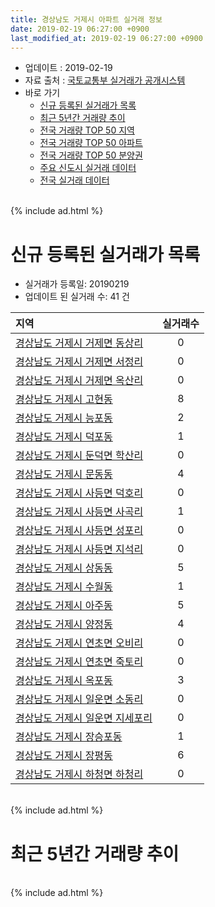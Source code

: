 ```yaml
---
title: 경상남도 거제시 아파트 실거래 정보
date: 2019-02-19 06:27:00 +0900
last_modified_at: 2019-02-19 06:27:00 +0900
---
```


* 업데이트 : 2019-02-19
* 자료 출처 : [국토교통부 실거래가 공개시스템](http://rt.molit.go.kr)
* 바로 가기
    * [신규 등록된 실거래가 목록](#신규-등록된-실거래가-목록)
    * [최근 5년간 거래량 추이](#최근-5년간-거래량-추이)
    * [전국 거래량 TOP 50 지역](https://ayogom.github.io/apt-trade-info/최근-3개월-전국에서-가장-거래가-많이-발생한-지역)
    * [전국 거래량 TOP 50 아파트](https://ayogom.github.io/apt-trade-info/최근-3개월-전국에서-가장-거래가-많이-발생한-아파트)
    * [전국 거래량 TOP 50 분양권](https://ayogom.github.io/apt-trade-info/최근-3개월-전국에서-가장-거래가-많이-발생한-분양권)
    * [주요 신도시 실거래 데이터](https://ayogom.github.io/apt-trade-info/주요-신도시)
    * [전국 실거래 데이터](https://ayogom.github.io/apt-trade-info/전국)

<br>
{% include ad.html %}
<br>

# 신규 등록된 실거래가 목록
* 실거래가 등록일: 20190219
* 업데이트 된 실거래 수: 41 건


|지역|실거래수|
|:---|:---:|
|[경상남도 거제시 거제면 동상리](https://ayogom.github.io/apt-trade-info/경상남도-거제시-거제면-동상리)|0|
|[경상남도 거제시 거제면 서정리](https://ayogom.github.io/apt-trade-info/경상남도-거제시-거제면-서정리)|0|
|[경상남도 거제시 거제면 옥산리](https://ayogom.github.io/apt-trade-info/경상남도-거제시-거제면-옥산리)|0|
|[경상남도 거제시 고현동](https://ayogom.github.io/apt-trade-info/경상남도-거제시-고현동)|8|
|[경상남도 거제시 능포동](https://ayogom.github.io/apt-trade-info/경상남도-거제시-능포동)|2|
|[경상남도 거제시 덕포동](https://ayogom.github.io/apt-trade-info/경상남도-거제시-덕포동)|1|
|[경상남도 거제시 둔덕면 학산리](https://ayogom.github.io/apt-trade-info/경상남도-거제시-둔덕면-학산리)|0|
|[경상남도 거제시 문동동](https://ayogom.github.io/apt-trade-info/경상남도-거제시-문동동)|4|
|[경상남도 거제시 사등면 덕호리](https://ayogom.github.io/apt-trade-info/경상남도-거제시-사등면-덕호리)|0|
|[경상남도 거제시 사등면 사곡리](https://ayogom.github.io/apt-trade-info/경상남도-거제시-사등면-사곡리)|1|
|[경상남도 거제시 사등면 성포리](https://ayogom.github.io/apt-trade-info/경상남도-거제시-사등면-성포리)|0|
|[경상남도 거제시 사등면 지석리](https://ayogom.github.io/apt-trade-info/경상남도-거제시-사등면-지석리)|0|
|[경상남도 거제시 상동동](https://ayogom.github.io/apt-trade-info/경상남도-거제시-상동동)|5|
|[경상남도 거제시 수월동](https://ayogom.github.io/apt-trade-info/경상남도-거제시-수월동)|1|
|[경상남도 거제시 아주동](https://ayogom.github.io/apt-trade-info/경상남도-거제시-아주동)|5|
|[경상남도 거제시 양정동](https://ayogom.github.io/apt-trade-info/경상남도-거제시-양정동)|4|
|[경상남도 거제시 연초면 오비리](https://ayogom.github.io/apt-trade-info/경상남도-거제시-연초면-오비리)|0|
|[경상남도 거제시 연초면 죽토리](https://ayogom.github.io/apt-trade-info/경상남도-거제시-연초면-죽토리)|0|
|[경상남도 거제시 옥포동](https://ayogom.github.io/apt-trade-info/경상남도-거제시-옥포동)|3|
|[경상남도 거제시 일운면 소동리](https://ayogom.github.io/apt-trade-info/경상남도-거제시-일운면-소동리)|0|
|[경상남도 거제시 일운면 지세포리](https://ayogom.github.io/apt-trade-info/경상남도-거제시-일운면-지세포리)|0|
|[경상남도 거제시 장승포동](https://ayogom.github.io/apt-trade-info/경상남도-거제시-장승포동)|1|
|[경상남도 거제시 장평동](https://ayogom.github.io/apt-trade-info/경상남도-거제시-장평동)|6|
|[경상남도 거제시 하청면 하청리](https://ayogom.github.io/apt-trade-info/경상남도-거제시-하청면-하청리)|0|


<br>
{% include ad.html %}
<br>

# 최근 5년간 거래량 추이


<div style="width:100%;">
    <canvas id="deal_progress" height="200"></canvas>
</div>

<script>
new Chart(document.getElementById("deal_progress"), {
    type: 'line',
    data: {
        labels: ['201402','201403','201404','201405','201406','201407','201408','201409','201410','201411','201412','201501','201502','201503','201504','201505','201506','201507','201508','201509','201510','201511','201512','201601','201602','201603','201604','201605','201606','201607','201608','201609','201610','201611','201612','201701','201702','201703','201704','201705','201706','201707','201708','201709','201710','201711','201712','201801','201802','201803','201804','201805','201806','201807','201808','201809','201810','201811','201812','201901','201902'],
        datasets: [{
            label: '매매',
            pointRadius: 1,
            data: [350, 409, 364, 368, 354, 378, 382, 379, 374, 293, 323, 379, 290, 431, 390, 266, 295, 246, 221, 246, 300, 270, 239, 255, 210, 368, 248, 125, 151, 132, 238, 208, 246, 224, 179, 186, 239, 284, 186, 214, 244, 238, 186, 155, 160, 212, 200, 221, 235, 308, 280, 352, 233, 209, 173, 180, 278, 328, 249, 169, 30],
            borderColor: "rgba(255, 201, 14, 1)",
            backgroundColor: "rgba(255, 201, 14, 0.5)",
            fill: false,
            lineTension: 0
        },{
            label: '전월세',
            pointRadius: 1,
            data: [99, 100, 92, 98, 87, 160, 126, 146, 149, 134, 148, 240, 181, 271, 233, 186, 157, 185, 117, 165, 173, 148, 157, 253, 175, 198, 170, 160, 162, 260, 230, 224, 256, 218, 215, 228, 282, 281, 267, 244, 227, 251, 222, 207, 203, 254, 254, 302, 282, 277, 281, 280, 271, 249, 251, 238, 260, 233, 197, 226, 44],
            borderColor: "rgba(0, 141, 185, 1)",
            backgroundColor: "rgba(0, 141, 185, 0.5)",
            fill: false,
            lineTension: 0
        }
        ]
    },
    options: {
        responsive: true,
        title: {
            display: false
        },
        tooltips: {
            mode: 'index',
            intersect: false
        },
        hover: {
            mode: 'nearest',
            intersect: true
        },
        scales: {
            xAxes: [{
                display: true,
                scaleLabel: {
                    display: true,
                    labelString: '년/월'
                }
            }],
            yAxes: [{
                display: true,
                ticks: {
                    suggestedMin: 0,
                },
                scaleLabel: {
                    display: true,
                    labelString: '실거래 수'
                }
            }]
        }
    }
});

</script>


<br>
{% include ad.html %}
<br>

